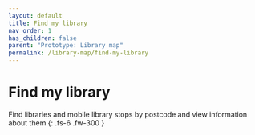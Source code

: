 ```yaml
---
layout: default
title: Find my library
nav_order: 1
has_children: false
parent: "Prototype: Library map"
permalink: /library-map/find-my-library
---
```


# Find my library

Find libraries and mobile library stops by postcode and view information about them
{: .fs-6 .fw-300 }

